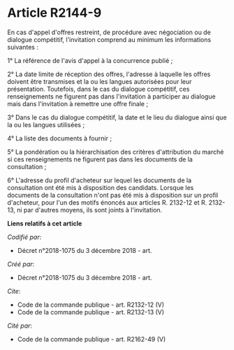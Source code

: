 # Article R2144-9

En cas d'appel d'offres restreint, de procédure avec négociation ou de dialogue compétitif, l'invitation comprend au minimum
les informations suivantes : 

1° La référence de l'avis d'appel à la concurrence publié ; 

2° La date limite de réception des offres, l'adresse à laquelle les offres doivent être transmises et la ou les langues
autorisées pour leur présentation. Toutefois, dans le cas du dialogue compétitif, ces renseignements ne figurent pas dans
l'invitation à participer au dialogue mais dans l'invitation à remettre une offre finale ; 

3° Dans le cas du dialogue compétitif, la date et le lieu du dialogue ainsi que la ou les langues utilisées ; 

4° La liste des documents à fournir ; 

5° La pondération ou la hiérarchisation des critères d'attribution du marché si ces renseignements ne figurent pas dans les
documents de la consultation ; 

6° L'adresse du profil d'acheteur sur lequel les documents de la consultation ont été mis à disposition des candidats.
Lorsque les documents de la consultation n'ont pas été mis à disposition sur un profil d'acheteur, pour l'un des motifs
énoncés aux articles R. 2132-12 et R. 2132-13, ni par d'autres moyens, ils sont joints à l'invitation.

**Liens relatifs à cet article**

_Codifié par_:

  - Décret n°2018-1075 du 3 décembre 2018 - art.

_Créé par_:

  - Décret n°2018-1075 du 3 décembre 2018 - art.

_Cite_:

  - Code de la commande publique - art. R2132-12 (V)
  - Code de la commande publique - art. R2132-13 (V)

_Cité par_:

  - Code de la commande publique - art. R2162-49 (V)
